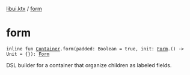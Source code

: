 [libui.ktx](index.md) / [form](./form.md)

# form

`inline fun `[`Container`](-container/index.md)`.form(padded: Boolean = true, init: `[`Form`](-form/index.md)`.() -> Unit = {}): `[`Form`](-form/index.md)

DSL builder for a container that organize children as labeled fields.

